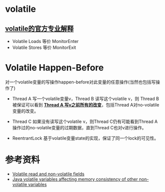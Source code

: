 # volatile

## [volatile的官方专业解释][1]

 * Volatile Loads 等价 MonitorEnter
 * Volatile Stores 等价 MonitorExit
 
 
# Volatile Happen-Before
 对一个volatile变量的写操作happen-before对此变量的任意操作(当然也包括写操作了)
 
 * Thread A 写一个volatile变量v，Thread B 读写这个volatile v，则 Thread B 被保证可以看到 <u>**Thread A 写v之前所有的改变**</u>，包括Thread A对no-volatile变量的改变。
 * Thread C 如果没有读写这个volatile v，则Thread C仍有可能看到Thread A操作过的no-volatile变量的过期数据，直到Thread C也对v进行操作。
  
 * ReentrantLock 基于volatile变量state的实现，保证了同一个lock的可见性。
 
# 参考资料 
 * [Volatile read and non-volatile fields][2]
 * [Java volatile variables affecting memory consistency of other non-volatile variables][3]

[1]: http://gee.cs.oswego.edu/dl/jmm/cookbook.html
[2]: https://stackoverflow.com/questions/45602130/volatile-read-and-non-volatile-fields
[3]: https://stackoverflow.com/questions/43712673/java-volatile-variables-affecting-memory-consistency-of-other-non-volatile-varia